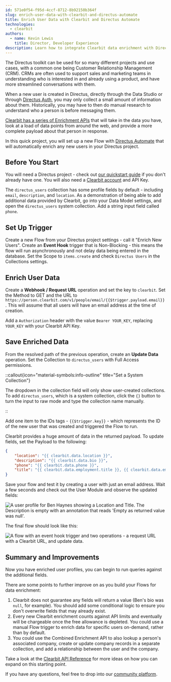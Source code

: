 ```yaml
---
id: 571e0f54-f95d-4ccf-8712-8b92150b364f
slug: enrich-user-data-with-clearbit-and-directus-automate
title: Enrich User Data with Clearbit and Directus Automate
technologies:
  - clearbit
authors:
  - name: Kevin Lewis
    title: Director, Developer Experience
description: Learn how to integrate Clearbit data enrichment with Directus Automate.
---
```

The Directus toolkit can be used for so many different projects and use cases, with a common one being Customer Relationship Management (CRM). CRMs are often used to support sales and marketing teams in understanding who is interested in and already using a product, and have more streamlined conversations with them.

When a new user is created in Directus, directly through the Data Studio or through [Directus Auth](https://directus.io/toolkit/auth), you may only collect a small amount of information about them. Historically, you may have to then do manual research to understand who a person is before messaging them.

[Clearbit has a series of Enrichment APIs](https://clearbit.com/platform/enrichment) that will take in the data you have, look at a load of data points from around the web, and provide a more complete payload about that person in response.

In this quick project, you will set up a new Flow with [Directus Automate](https://directus.io/toolkit/automate) that will automatically enrich any new users in your Directus project.

## Before You Start

You will need a Directus project - check out [our quickstart guide](/getting-started/overview) if you don't already have one. You will also need a [Clearbit account](https://dashboard.clearbit.com/signup) and API Key.

The `directus_users` collection has some profile fields by default - including `email`, `description`, and `location`. As a demonstration of being able to add additional data provided by Clearbit, go into your Data Model settings, and open the `directus_users` system collection. Add a string input field called `phone`.

## Set Up Trigger

Create a new Flow from your Directus project settings - call it "Enrich New Users". Create an **Event Hook** trigger that is Non-Blocking - this means the flow will run asynchronously and not delay data being entered in the database. Set the Scope to `items.create` and check `Directus Users` in the Collections settings.

## Enrich User Data

Create a **Webhook / Request URL** operation and set the key to `clearbit`. Set the Method to GET and the URL to `https://person.clearbit.com/v1/people/email/{{$trigger.payload.email}}`. This will assume that all users will have an email address at the time of creation.

Add a `Authorization` header with the value `Bearer YOUR_KEY`, replacing `YOUR_KEY` with your Clearbit API Key.

## Save Enriched Data

From the resolved path of the previous operation, create an **Update Data** operation. Set the Collection to `directus_users` with Full Access permissions.

::callout{icon="material-symbols:info-outline" title="Set a System Collection"}

The dropdown in the collection field will only show user-created collections. To add `directus_users`, which is a system collection, click the `{}` button to turn the input to raw mode and type the collection name manually.

::

Add one item to the IDs tags - `{{$trigger.key}}` - which represents the ID of the new user that was created and triggered the Flow to run.

Clearbit provides a huge amount of data in the returned payload. To update fields, set the Payload to the following:

```json
{
    "location": "{{ clearbit.data.location }}",
    "description": "{{ clearbit.data.bio }}",
    "phone": "{{ clearbit.data.phone }}",
    "title": "{{ clearbit.data.employment.title }}, {{ clearbit.data.employment.name }}"
}
```

Save your flow and test it by creating a user with just an email address. Wait a few seconds and check out the User Module and observe the updated fields:

![A user profile for Ben Haynes showing a Location and Title. The Description is empty with an annotation that reads 'Empty as returned value was null'.](/img/3bcdf77e-b0c0-432d-b687-638b273ff403.webp)

The final flow should look like this:

![A flow with an event hook trigger and two operations - a request URL with a Clearbit URL, and update data. ](/img/9c4ba132-e9b2-4f72-a034-f5e963bd2461.webp)

## Summary and Improvements

Now you have enriched user profiles, you can begin to run queries against the additional fields.

There are some points to further improve on as you build your Flows for data enrichment:

1. Clearbit does not guarantee any fields will return a value (Ben's bio was `null`, for example). You should add some conditional logic to ensure you don't overwrite fields that may already exist.
2. Every new Clearbit enrichment counts against API limits and eventually will be chargeable once the free allowance is depleted. You could use a manual Flow trigger to enrich data for specific users on-demand, rather than by default.
3. You could use the Combined Enrichment API to also lookup a person's associated company, create or update company records in a separate collection, and add a relationship between the user and the company.

Take a look at the [Clearbit API Reference](https://dashboard.clearbit.com/docs) for more ideas on how you can expand on this starting point.

If you have any questions, feel free to drop into our [community platform](https://community.directus.io).
